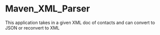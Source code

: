 # Maven_XML_Parser
This application takes in a given XML doc of contacts and can convert to JSON or reconvert to XML
